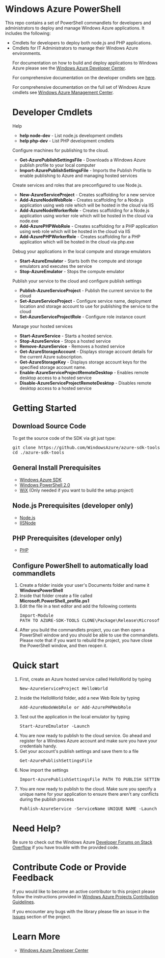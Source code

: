 <h1>Windows Azure PowerShell</h1>
<p>This repo contains a set of PowerShell commandlets for developers and administrators to deploy and manage Windows Azure applications. It includes the following:

<ul>
	<li>Cmdlets for developers to deploy both node.js and PHP applications.</li> 
	<li>Cmdlets for IT Administrators to manage their Windows Azure environments.</li>
</p>
For documentation on how to build and deploy applications to Windows Azure please see the 
<a href="http://www.windowsazure.com/en-us/develop">Windows Azure Developer Center</a>.</p>

For comprehensive documentation on the developer cmdlets see <a href="http://www.windowsazure.com/en-us/develop/nodejs/how-to-guides/powershell-cmdlets/">here</a>.

For comprehensive documentation on the full set of Windows Azure cmdlets see
<a href="http://go.microsoft.com/fwlink/?linkID=254459&clcid=0x409">Windows Azure Management Center</a>.</p> 

<h1>Developer Cmdlets</h1>
<p>Help</p>
<ul>
    <li><strong>help node-dev</strong> - List node.js development cmdlets</li>
    <li><strong>help php-dev</strong> - List PHP development cmdlets</li>
</ul>
<p>Configure machines for publishing to the cloud.</p>
<ul>
    <li><strong>Get-AzurePublishSettingsFile</strong> - Downloads a Windows Azure publish profile
    to your local computer </li>
    <li><strong>Import-AzurePublishSettingsFile</strong> - Imports the Publish Profile to enable
    publishing to Azure and managing hosted services</li>
</ul>
<p>Create services and roles that are preconfigured to use Node.js.</p>
<ul>
    <li><strong>New-AzureServiceProject</strong> - Creates scaffolding for a new service</li>
    <li><strong>Add-AzureNodeWebRole</strong> - Creates scaffolding for a Node.js application using web role which will be hosted in the cloud via IIS</li>
    <li><strong>Add-AzureNodeWorkerRole</strong> - Creates scaffolding for a Node.js application using worker role which will be hosted in the cloud via node.exe</li>
    <li><strong>Add-AzurePHPWebRole</strong> - Creates scaffolding for a PHP application using web role which will be hosted in the cloud via IIS</li>
    <li><strong>Add-AzurePHPWorkerRole</strong> - Creates scaffolding for a PHP application which will be hosted in the cloud via php.exe</li>

</ul>
<p>Debug your applications in the local compute and storage emulators</p>
<ul>
    <li><strong>Start-AzureEmulator</strong> - Starts both the compute and storage emulators
    and executes the service</li>
    <li><strong>Stop-AzureEmulator</strong> - Stops the compute emulator</li>
</ul>
<p>Publish your service to the cloud and configure publish settings</p>
<ul>
    <li><strong>Publish-AzureServiceProject</strong> - Publish the current service to the cloud</li>
    <li><strong>Set-AzureServiceProject</strong> - Configure service name, deployment location and storage account to use for publishing the service to the cloud</li>
    <li><strong>Set-AzureServiceProjectRole</strong> - Configure role instance count</li>
</ul>
<p>Manage your hosted services</p>
<ul>
    <li><strong>Start-AzureService</strong> - Starts a hosted service.</li>
    <li><strong>Stop-AzureService</strong> - Stops a hosted service</li>
    <li><strong>Remove-AzureService</strong> - Removes a hosted service</li>
    <li><strong>Get-AzureStorageAccount</strong> - Displays storage account details for the current Azure subscription.</li>
	<li><strong>Get-AzureStorageKey</strong> - Displays storage account keys for the specified storage account name. 
    <li><strong>Enable-AzureServiceProjectRemoteDesktop</strong> - Enables remote desktop access to a hosted service</li>
    <li><strong>Disable-AzureServiceProjectRemoteDesktop</strong> - Disables remote desktop access to a hosted service</li>
</ul>

<h1>Getting Started</h1>
<h2>Download Source Code</h2>
<p>To get the source code of the SDK via git just type:<br/>
<pre>git clone https://github.com/WindowsAzure/azure-sdk-tools.git<br/>cd ./azure-sdk-tools</pre>
</p>
<h2>General Install Prerequisites</h2>
<ul>
    <li><a href="http://www.microsoft.com/windowsazure/sdk/">Windows Azure SDK</a></li>
    <li><a href="http://technet.microsoft.com/en-us/scriptcenter/dd742419">Windows PowerShell 2.0</a></li>
    <li><a href="http://wix.sourceforge.net/">WiX</a> (Only needed if you want to build the setup project)</li>
</ul>
<h2>Node.js Prerequisites (developer only)</h2>
<ul>
    <li><a href="http://nodejs.org/">Node.js</a></li>
    <li><a href="https://github.com/tjanczuk/iisnode">IISNode</a></li>
</ul>
<h2>PHP Prerequisites (developer only)</h2>
<ul>
    <li><a href="http://php.iis.net/">PHP</a></li>
</ul>
</h2>

<h2>Configure PowerShell to automatically load commandlets</h2>
<ol>
    <li>Create a folder inside your user's Documents folder and name it <strong>WindowsPowerShell</strong></li>
    <li>Inside that folder create a file called <strong>Microsoft.PowerShell_profile.ps1</strong></li>
    <li>Edit the file in a text editor and add the following contents<br/>
    <pre>Import-Module<br/>PATH_TO_AZURE-SDK-TOOLS_CLONE\Package\Release\Microsoft.WindowsAzure.Management.psd1</pre></li>
    <li>After you build the commandlets project, you can then open a PowerShell window and you should be able to use the commandlets. Please note that if you want to rebuild the project, you have close the PowerShell window, and then reopen it.</li>
</ol>

<h1>Quick start</h1>
<ol>
    <li>First, create an Azure hosted service called HelloWorld by typing<br/>
    <pre>New-AzureServiceProject HelloWorld</pre></li>
    <li>Inside the HelloWorld folder, add a new Web Role by typing<br/>
    <pre>Add-AzureNodeWebRole or Add-AzurePHPWebRole</pre></li>
    <li>Test out the application in the local emulator by typing<br/>
    <pre>Start-AzureEmulator -Launch</pre></li>
    <li>You are now ready to publish to the cloud service. Go ahead and register
    for a Windows Azure account and make sure you have your credentials handy.</li>
    <li>Get your account's publish settings and save them to a file<br/>
    <pre>Get-AzurePublishSettingsFile</pre></li>
    <li>Now import the settings<br/>
    <pre>Import-AzurePublishSettingsFile PATH_TO_PUBLISH_SETTINGS_FILE</pre></li>
    <li>You are now ready to publish to the cloud. Make sure you specify a
    unique name for your application to ensure there aren't any conflicts during
    the publish process<br/>
    <pre>Publish-AzureService -ServiceName UNIQUE_NAME -Launch</pre></li>
</ol>

<h1>Need Help?</h1>
<p>Be sure to check out the Windows Azure <a href="http://go.microsoft.com/fwlink/?LinkId=234489">
Developer Forums on Stack Overflow</a> if you have trouble with the provided code.</p>

<h1>Contribute Code or Provide Feedback</h1>
<p>If you would like to become an active contributor to this project please follow the instructions provided in <a href="http://windowsazure.github.com/guidelines.html">Windows Azure Projects Contribution Guidelines</a>.</p>
<p>If you encounter any bugs with the library please file an issue in the <a href="https://github.com/WindowsAzure/azure-sdk-tools/issues">Issues</a> section of the project.</p>


<h1>Learn More</h1>
<ul>
    <li><a href="http://www.windowsazure.com/en-us/develop">Windows Azure
    Developer Center</a></li>
</ul>
